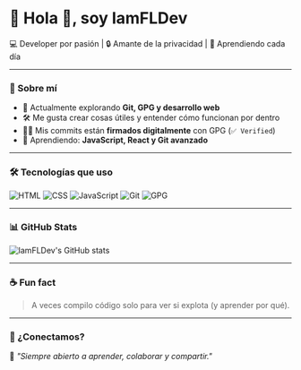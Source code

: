# 🔑 Hola 👋, soy IamFLDev

💻 Developer por pasión | 🔒 Amante de la privacidad | 🧠 Aprendiendo cada día

---

### 🧹 Sobre mí

- 🚀 Actualmente explorando **Git, GPG y desarrollo web**
- 🛠 Me gusta crear cosas útiles y entender cómo funcionan por dentro
- 🧑‍💻 Mis commits están **firmados digitalmente** con GPG (`✅ Verified`)
- 🌱 Aprendiendo: **JavaScript, React y Git avanzado**

---

### 🛠 Tecnologías que uso

![HTML](https://img.shields.io/badge/HTML-E34F26?style=flat&logo=html5&logoColor=white)
![CSS](https://img.shields.io/badge/CSS-1572B6?style=flat&logo=css3&logoColor=white)
![JavaScript](https://img.shields.io/badge/JavaScript-F7DF1E?style=flat&logo=javascript&logoColor=black)
![Git](https://img.shields.io/badge/Git-F05032?style=flat&logo=git&logoColor=white)
![GPG](https://img.shields.io/badge/GPG-0093DD?style=flat&logo=gnupg&logoColor=white)

---

### 📊 GitHub Stats

![IamFLDev's GitHub stats](https://github-readme-stats.vercel.app/api?username=paquito9988&show_icons=true&theme=radical)

---

### ☕ Fun fact

> A veces compilo código solo para ver si explota (y aprender por qué).

---

### 🤝 ¿Conectamos?

💬 _"Siempre abierto a aprender, colaborar y compartir."_
